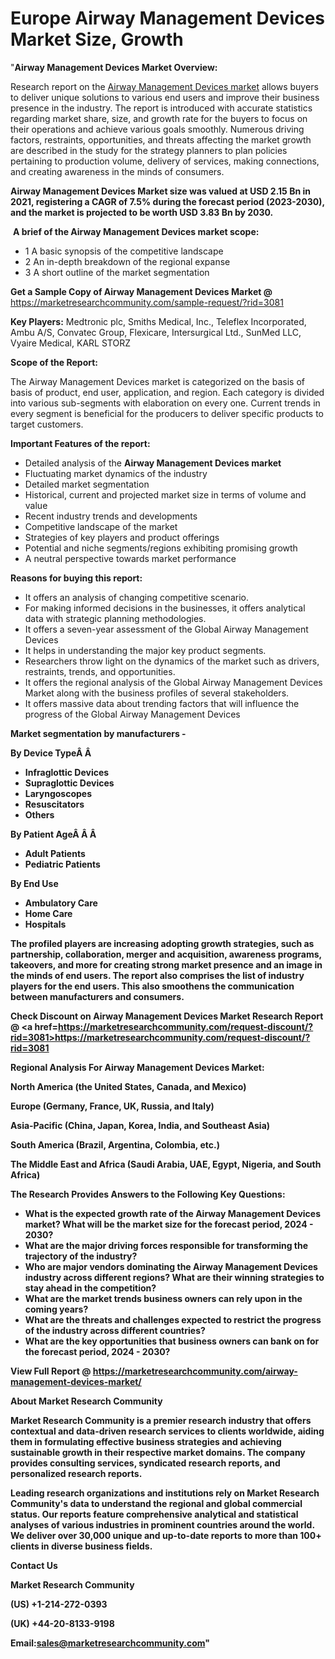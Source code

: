# Europe Airway Management Devices Market Size, Growth
"<strong>Airway Management Devices Market Overview:</strong>

Research report on the <a href=https://marketresearchcommunity.com/airway-management-devices-market/>Airway Management Devices market</a> allows buyers to deliver unique solutions to various end users and improve their business presence in the industry. The report is introduced with accurate statistics regarding market share, size, and growth rate for the buyers to focus on their operations and achieve various goals smoothly. Numerous driving factors, restraints, opportunities, and threats affecting the market growth are described in the study for the strategy planners to plan policies pertaining to production volume, delivery of services, making connections, and creating awareness in the minds of consumers.

<strong>Airway Management Devices Market size was valued at USD 2.15 Bn in 2021, registering a CAGR of 7.5% during the forecast period (2023-2030), and the market is projected to be worth USD 3.83 Bn by 2030.</strong>

 <Strong>A brief of the Airway Management Devices market scope:</Strong>
<ul>
 <li>1  A basic synopsis of the competitive landscape</li>
 <li>2  An in-depth breakdown of the regional expanse</li>
 <li>3  A short outline of the market segmentation</li>
</ul>
<strong>Get a Sample Copy of Airway Management Devices Market @ </b></strong><a href=https://marketresearchcommunity.com/sample-request/?rid=3081><u>https://marketresearchcommunity.com/sample-request/?rid=3081</u></a>

<strong>Key Players:</strong> 
Medtronic plc, Smiths Medical, Inc., Teleflex Incorporated, Ambu A/S, Convatec Group, Flexicare, Intersurgical Ltd., SunMed LLC, Vyaire Medical, KARL STORZ

<strong>Scope of the Report:</strong>

The Airway Management Devices market is categorized on the basis of basis of product, end user, application, and region. Each category is divided into various sub-segments with elaboration on every one. Current trends in every segment is beneficial for the producers to deliver specific products to target customers.

<strong><b>Important Features of the report:</b></strong>
<ul>
  <li>Detailed analysis of the <strong><b>Airway Management Devices </b></strong><strong><b>market</b></strong></li>
  <li>Fluctuating market dynamics of the industry</li>
  <li>Detailed market segmentation</li>
  <li>Historical, current and projected market size in terms of volume and value</li>
  <li>Recent industry trends and developments</li>
  <li>Competitive landscape of the market</li>
  <li>Strategies of key players and product offerings</li>
  <li>Potential and niche segments/regions exhibiting promising growth</li>
  <li>A neutral perspective towards market performance</li>
</ul>
<strong><b>Reasons for buying this report:</b></strong>
<ul>
  <li>It offers an analysis of changing competitive scenario.</li>
  <li>For making informed decisions in the businesses, it offers analytical data with strategic planning methodologies.</li>
  <li>It offers a seven-year assessment of the Global Airway Management Devices</li>
  <li>It helps in understanding the major key product segments.</li>
  <li>Researchers throw light on the dynamics of the market such as drivers, restraints, trends, and opportunities.</li>
  <li>It offers the regional analysis of the Global Airway Management Devices Market along with the business profiles of several stakeholders.</li>
  <li>It offers massive data about trending factors that will influence the progress of the Global Airway Management Devices</li>
</ul>

<strong>Market segmentation by manufacturers -</strong>


<strong><strong>By Device TypeÂ Â  </strong></h4>
<ul>
 	<li>Infraglottic Devices</li>
 	<li>Supraglottic Devices</li>
 	<li>Laryngoscopes</li>
 	<li>Resuscitators</li>
 	<li>Others</li>
</ul>
<strong><strong>By Patient AgeÂ Â Â  </strong></h4>
<ul>
 	<li>Adult Patients</li>
 	<li>Pediatric Patients</li>
</ul>
<strong><strong>By End Use</strong></h4>
<ul>
 	<li>Ambulatory Care</li>
 	<li>Home Care</li>
 	<li>Hospitals</li>
</ul>

The profiled players are increasing adopting growth strategies, such as partnership, collaboration, merger and acquisition, awareness programs, takeovers, and more for creating strong market presence and an image in the minds of end users. The report also comprises the list of industry players for the end users. This also smoothens the communication between manufacturers and consumers.

<strong><b>Check Discount on Airway Management Devices Market Research Report @ </b></strong><a href=https://marketresearchcommunity.com/request-discount/?rid=3081><u>https://marketresearchcommunity.com/request-discount/?rid=3081</u></a>

<strong>Regional Analysis For Airway Management Devices Market:</strong>

<strong>North America</strong> (the United States, Canada, and Mexico)

<strong>Europe</strong> (Germany, France, UK, Russia, and Italy)

<strong>Asia-Pacific</strong> (China, Japan, Korea, India, and Southeast Asia)

<strong>South America</strong> (Brazil, Argentina, Colombia, etc.)

<strong>The Middle East and Africa</strong> (Saudi Arabia, UAE, Egypt, Nigeria, and South Africa)

<strong>The Research Provides Answers to the Following Key Questions:</strong>
<ul>
 	<li>What is the expected growth rate of the Airway Management Devices market? What will be the market size for the forecast period, 2024 - 2030?</li>
 	<li>What are the major driving forces responsible for transforming the trajectory of the industry?</li>
 	<li>Who are major vendors dominating the Airway Management Devices industry across different regions? What are their winning strategies to stay ahead in the competition?</li>
 	<li>What are the market trends business owners can rely upon in the coming years?</li>
 	<li>What are the threats and challenges expected to restrict the progress of the industry across different countries?</li>
 	<li>What are the key opportunities that business owners can bank on for the forecast period, 2024 - 2030?</li>
</ul>

<strong>View Full Report @</strong> <a href=https://marketresearchcommunity.com/airway-management-devices-market/>https://marketresearchcommunity.com/airway-management-devices-market/</a>

<strong>About Market Research Community</strong>

Market Research Community is a premier research industry that offers contextual and data-driven research services to clients worldwide, aiding them in formulating effective business strategies and achieving sustainable growth in their respective market domains. The company provides consulting services, syndicated research reports, and personalized research reports.

Leading research organizations and institutions rely on Market Research Community's data to understand the regional and global commercial status. Our reports feature comprehensive analytical and statistical analyses of various industries in prominent countries around the world. We deliver over 30,000 unique and up-to-date reports to more than 100+ clients in diverse business fields.

<strong>Contact Us</strong>

<strong>Market Research Community</strong>

(US) +1-214-272-0393

(UK) +44-20-8133-9198

<strong>Email:</strong>sales@marketresearchcommunity.com"
